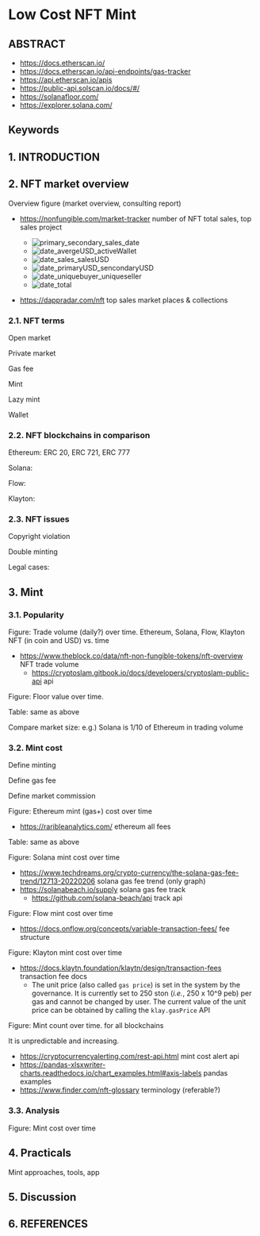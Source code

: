 # Low Cost NFT Mint

## ABSTRACT

- https://docs.etherscan.io/
- https://docs.etherscan.io/api-endpoints/gas-tracker
- https://api.etherscan.io/apis
- https://public-api.solscan.io/docs/#/
- https://solanafloor.com/
- https://explorer.solana.com/

## Keywords

## 1. INTRODUCTION

## 2. NFT market overview

Overview figure (market overview, consulting report)

- https://nonfungible.com/market-tracker number of NFT total sales, top sales project
  - ![primary_secondary_sales_date](./img/date_primary_seconadary.png)
  - ![date_avergeUSD_activeWallet](./img/date_avergeUSD_activeWallet.png)
  - ![date_sales_salesUSD](./img/date_sales_salesUSD.png)
  - ![date_primaryUSD_sencondaryUSD](./img/date_primaryUSD_sencondaryUSD.png)
  - ![date_uniquebuyer_uniqueseller](./img/date_uniquebuyer_uniqueseller.png)
  - ![date_total](./img/date_total.png)

- https://dappradar.com/nft top sales market places & collections

### 2.1. NFT terms

Open market

Private market

Gas fee

Mint

Lazy mint

Wallet

### 2.2. NFT blockchains in comparison

Ethereum: ERC 20, ERC 721, ERC 777

Solana:

Flow:

Klayton:

### 2.3. NFT issues

Copyright violation

Double minting

Legal cases:

## 3. Mint

### 3.1. Popularity

Figure: Trade volume (daily?) over time. Ethereum, Solana, Flow, Klayton NFT (in coin and USD) vs. time

- https://www.theblock.co/data/nft-non-fungible-tokens/nft-overview NFT trade volume
  - https://cryptoslam.gitbook.io/docs/developers/cryptoslam-public-api api

Figure: Floor value over time. 

Table: same as above

Compare market size: e.g.) Solana is 1/10 of Ethereum in trading volume

### 3.2. Mint cost

Define minting

Define gas fee

Define market commission

 

Figure: Ethereum mint (gas+) cost over time

- https://raribleanalytics.com/ ethereum all fees

Table: same as above

 

Figure: Solana mint cost over time

- https://www.techdreams.org/crypto-currency/the-solana-gas-fee-trend/12713-20220206 solana gas fee trend (only graph)
- https://solanabeach.io/supply solana gas fee track
  - https://github.com/solana-beach/api track api

Figure: Flow mint cost over time

- https://docs.onflow.org/concepts/variable-transaction-fees/ fee structure

Figure: Klayton mint cost over time

- https://docs.klaytn.foundation/klaytn/design/transaction-fees transaction fee docs
  - The unit price (also called `gas price`) is set in the system by the governance. It is currently set to 250 ston (*i.e.*, 250 x 10^9 peb) per gas and cannot be changed by user. The current value of the unit price can be obtained by calling the `klay.gasPrice` API

Figure: Mint count over time. for all blockchains

It is unpredictable and increasing.



- https://cryptocurrencyalerting.com/rest-api.html mint cost alert api
- https://pandas-xlsxwriter-charts.readthedocs.io/chart_examples.html#axis-labels pandas examples
- https://www.finder.com/nft-glossary terminology (referable?)

### 3.3. Analysis

Figure: Mint cost over time

## 4. Practicals

Mint approaches, tools, app

## 5. Discussion

## 6. REFERENCES

